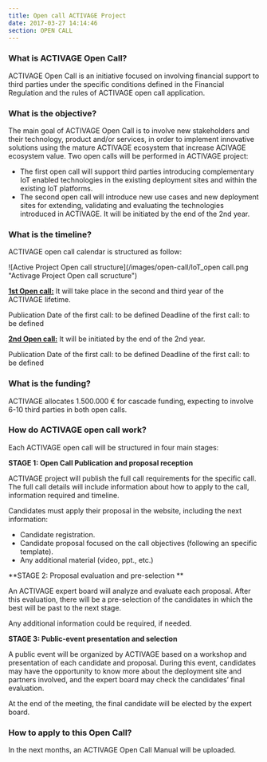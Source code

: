 ```yaml
---
title: Open call ACTIVAGE Project
date: 2017-03-27 14:14:46
section: OPEN CALL
---
```

### What is ACTIVAGE Open Call?

ACTIVAGE Open Call is an initiative focused on involving financial support to third parties under the specific conditions defined in the Financial Regulation and the rules of ACTIVAGE open call application. 
	
### What is the objective?

The main goal of ACTIVAGE Open Call is to involve new stakeholders and their technology, product and/or services, in order to implement innovative solutions using the mature ACTIVAGE ecosystem that increase ACIVAGE ecosystem value.
Two open calls will be performed in ACTIVAGE project:

* The first open call will support third parties introducing complementary IoT enabled technologies in the existing deployment sites and within the existing IoT platforms.
* The second open call will introduce new use cases and new deployment sites for extending, validating and evaluating the technologies introduced in ACTIVAGE. It will be initiated by the end of the 2nd year.

### What is the timeline?

ACTIVAGE open call calendar is structured as follow:

![Active Project Open call structure](/images/open-call/IoT_open call.png "Activage Project Open call scructure")

 
**<u>1st Open call:</u>** It will take place in the second and third year of the ACTIVAGE lifetime.


Publication Date of the first call: to be defined
Deadline of the first call: to be defined

**<u>2nd Open call:</u>** It will be initiated by the end of the 2nd year.

Publication Date of the first call: to be defined
Deadline of the first call: to be defined

### What is the funding?

ACTIVAGE allocates 1.500.000 € for cascade funding, expecting to involve 6-10 third parties in both open calls. 

### How do ACTIVAGE open call work?

Each ACTIVAGE open call will be structured in four main stages:

**STAGE 1: Open Call  Publication and proposal reception**

ACTIVAGE project will publish the full call requirements for the specific call. The full call details will include information about how to apply to the call, information required and timeline.

Candidates must apply their proposal in the website, including the next information:

* Candidate registration.
* Candidate proposal focused on the call objectives (following an specific template).
* Any additional material (video, ppt., etc.)

**STAGE 2: Proposal evaluation and pre-selection **

An ACTIVAGE expert board will analyze and evaluate each proposal. After this evaluation, there will be a pre-selection of the candidates in which the best will be past to the next stage.

Any additional information could be required, if needed.

**STAGE 3: Public-event presentation and selection**

A public event will be organized by ACTIVAGE based on a workshop and presentation of each candidate and proposal. During this event, candidates may have the opportunity to know more about the deployment site and partners involved, and the expert board may check the candidates’ final evaluation.

At the end of the meeting, the final candidate will be elected by the expert board.

### How to apply to this Open Call?

In the next months, an ACTIVAGE Open Call Manual will be uploaded.

